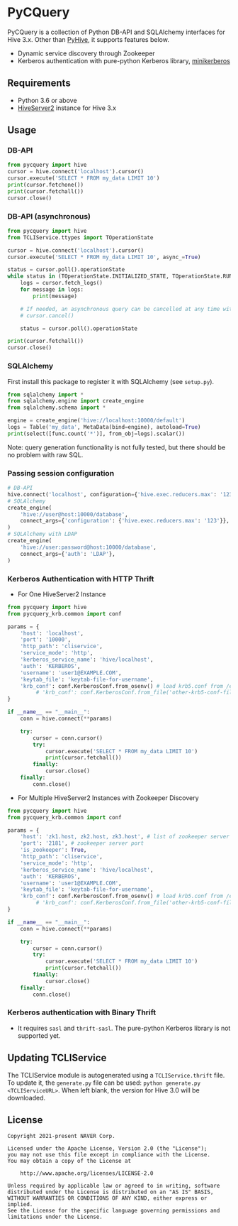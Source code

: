 # PyCQuery

PyCQuery is a collection of Python DB-API and SQLAlchemy interfaces for Hive 3.x.
Other than [PyHive](https://github.com/dropbox/PyHive), it supports features below.
- Dynamic service discovery through Zookeeper
- Kerberos authentication with pure-python Kerberos library, [minikerberos](https://github.com/skelsec/minikerberos)

## Requirements
- Python 3.6 or above
- [HiveServer2](https://cwiki.apache.org/confluence/display/Hive/Setting+up+HiveServer2) instance for Hive 3.x

## Usage

### DB-API
```py
from pycquery import hive
cursor = hive.connect('localhost').cursor()
cursor.execute('SELECT * FROM my_data LIMIT 10')
print(cursor.fetchone())
print(cursor.fetchall())
cursor.close()
```

### DB-API (asynchronous)
```py
from pycquery import hive
from TCLIService.ttypes import TOperationState

cursor = hive.connect('localhost').cursor()
cursor.execute('SELECT * FROM my_data LIMIT 10', async_=True)

status = cursor.poll().operationState
while status in (TOperationState.INITIALIZED_STATE, TOperationState.RUNNING_STATE):
    logs = cursor.fetch_logs()
    for message in logs:
        print(message)

    # If needed, an asynchronous query can be cancelled at any time with:
    # cursor.cancel()

    status = cursor.poll().operationState

print(cursor.fetchall())
cursor.close()
```

### SQLAlchemy
First install this package to register it with SQLAlchemy (see ``setup.py``).

```py
from sqlalchemy import *
from sqlalchemy.engine import create_engine
from sqlalchemy.schema import *

engine = create_engine('hive://localhost:10000/default')
logs = Table('my_data', MetaData(bind=engine), autoload=True)
print(select([func.count('*')], from_obj=logs).scalar())
```

Note: query generation functionality is not fully tested, but there should be no
problem with raw SQL.

### Passing session configuration
```py
# DB-API
hive.connect('localhost', configuration={'hive.exec.reducers.max': '123'})
# SQLAlchemy
create_engine(
    'hive://user@host:10000/database',
    connect_args={'configuration': {'hive.exec.reducers.max': '123'}},
)
# SQLAlchemy with LDAP
create_engine(
    'hive://user:password@host:10000/database',
    connect_args={'auth': 'LDAP'},
)
```

### Kerberos Authentication with HTTP Thrift
- For One HiveServer2 Instance
```py
from pycquery import hive
from pycquery_krb.common import conf

params = {
    'host': 'localhost',
    'port': '10000',
    'http_path': 'cliservice',
    'service_mode': 'http',
    'kerberos_service_name': 'hive/localhost',
    'auth': 'KERBEROS',
    'username': 'user1@EXAMPLE.COM',
    'keytab_file': 'keytab-file-for-username',
    'krb_conf': conf.KerberosConf.from_osenv() # load krb5.conf from /etc/krb5.conf
         # 'krb_conf': conf.KerberosConf.from_file('other-krb5-conf-file')
}

if __name__ == "__main__":
    conn = hive.connect(**params)

    try:
        cursor = conn.cursor()
        try:
            cursor.execute('SELECT * FROM my_data LIMIT 10')
            print(cursor.fetchall())
        finally:
            cursor.close()
    finally:
        conn.close()
```

- For Multiple HiveServer2 Instances with Zookeeper Discovery
```py
from pycquery import hive
from pycquery_krb.common import conf

params = {
    'host': 'zk1.host, zk2.host, zk3.host', # list of zookeeper server hosts
    'port': '2181', # zookeeper server port
    'is_zookeeper': True,
    'http_path': 'cliservice',
    'service_mode': 'http',
    'kerberos_service_name': 'hive/localhost',
    'auth': 'KERBEROS',
    'username': 'user1@EXAMPLE.COM',
    'keytab_file': 'keytab-file-for-username',
    'krb_conf': conf.KerberosConf.from_osenv() # load krb5.conf from /etc/krb5.conf
         # 'krb_conf': conf.KerberosConf.from_file('other-krb5-conf-file')
}

if __name__ == "__main__":
    conn = hive.connect(**params)

    try:
        cursor = conn.cursor()
        try:
            cursor.execute('SELECT * FROM my_data LIMIT 10')
            print(cursor.fetchall())
        finally:
            cursor.close()
    finally:
        conn.close()
```

### Kerberos authentication with Binary Thrift
- It requires `sasl` and `thrift-sasl`. The pure-python Kerberos library is not supported yet.

## Updating TCLIService
The TCLIService module is autogenerated using a ``TCLIService.thrift`` file. To update it, the
``generate.py`` file can be used: ``python generate.py <TCLIServiceURL>``. When left blank, the
version for Hive 3.0 will be downloaded.

## License

```
Copyright 2021-present NAVER Corp.

Licensed under the Apache License, Version 2.0 (the "License");
you may not use this file except in compliance with the License.
You may obtain a copy of the License at

    http://www.apache.org/licenses/LICENSE-2.0

Unless required by applicable law or agreed to in writing, software
distributed under the License is distributed on an "AS IS" BASIS,
WITHOUT WARRANTIES OR CONDITIONS OF ANY KIND, either express or implied.
See the License for the specific language governing permissions and
limitations under the License.
```
